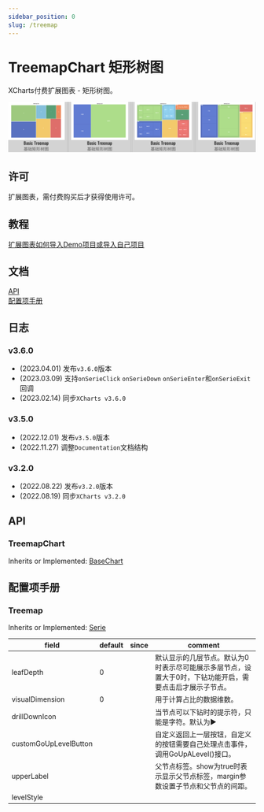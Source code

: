 ```yaml
---
sidebar_position: 0
slug: /treemap
---
```


# TreemapChart 矩形树图

XCharts付费扩展图表 - 矩形树图。

![treemap](img/treemap.png)

## 许可

扩展图表，需付费购买后才获得使用许可。

## 教程

[扩展图表如何导入Demo项目或导入自己项目](https://github.com/XCharts-Team/XCharts-Demo)

## 文档

[API](#api)  
[配置项手册](#配置项手册)  

## 日志

### v3.6.0

* (2023.04.01) 发布`v3.6.0`版本
* (2023.03.09) 支持`onSerieClick` `onSerieDown` `onSerieEnter`和`onSerieExit`回调
* (2023.02.14) 同步`XCharts v3.6.0`

### v3.5.0

* (2022.12.01) 发布`v3.5.0`版本
* (2022.11.27) 调整`Documentation`文档结构

### v3.2.0

* (2022.08.22) 发布`v3.2.0`版本
* (2022.08.19) 同步`XCharts v3.2.0`

## API

### TreemapChart

Inherits or Implemented: [BaseChart](https://xcharts-team.github.io/docs/api#basechart)

## 配置项手册

### Treemap

Inherits or Implemented: [Serie](https://xcharts-team.github.io/docs/configuration#serie)

|field|default|since|comment|
|--|--|--|--|
|leafDepth|0||默认显示的几层节点。默认为0时表示尽可能展示多层节点，设置大于0时，下钻功能开启，需要点击后才展示子节点。
|visualDimension|0||用于计算占比的数据维数。
|drillDownIcon|||当节点可以下钻时的提示符，只能是字符。默认为▶
|customGoUpLevelButton|||自定义返回上一层按钮，自定义的按钮需要自己处理点击事件，调用GoUpALevel()接口。
|upperLabel|||父节点标签。show为true时表示显示父节点标签，margin参数设置子节点和父节点的间距。
|levelStyle|||

